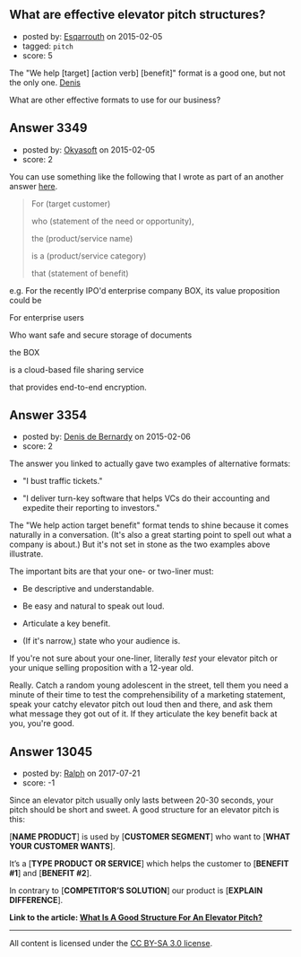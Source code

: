 ## What are effective elevator pitch structures?

- posted by: [Esqarrouth](https://stackexchange.com/users/3055586/esqarrouth) on 2015-02-05
- tagged: `pitch`
- score: 5

<p>The "We help [target] [action verb] [benefit]" format is a good one, but not the only one. <a href="https://startups.stackexchange.com/a/3344/1111">Denis</a></p>

<p>What are other effective formats to use for our business?</p>



## Answer 3349

- posted by: [Okyasoft](https://stackexchange.com/users/294248/okyasoft) on 2015-02-05
- score: 2

<p>You can use something like the following that I wrote as part of an another answer <a href="https://startups.stackexchange.com/a/1797/318">here</a>.</p>

<blockquote>
  <p>For (target customer)</p>
  
  <p>who (statement of the need or opportunity),</p>
  
  <p>the (product/service name)</p>
  
  <p>is a (product/service category)</p>
  
  <p>that (statement of benefit)</p>
</blockquote>

<p>e.g. For the recently IPO'd enterprise company BOX, its value proposition could be</p>

<p>For  enterprise users</p>

<p>Who  want safe and secure storage of documents</p>

<p>the  BOX</p>

<p>is a cloud-based file sharing service</p>

<p>that provides end-to-end encryption. </p>



## Answer 3354

- posted by: [Denis de Bernardy](https://stackexchange.com/users/182468/denis-de-bernardy) on 2015-02-06
- score: 2

<p>The answer you linked to actually gave two examples of alternative formats:</p>

<ul>
<li><p>"I bust traffic tickets."</p></li>
<li><p>"I deliver turn-key software that helps VCs do their accounting and expedite their reporting to investors."</p></li>
</ul>

<p>The "We help action target benefit" format tends to shine because it comes naturally in a conversation. (It's also a great starting point to spell out what a company is about.) But it's not set in stone as the two examples above illustrate.</p>

<p>The important bits are that your one- or two-liner must:</p>

<ul>
<li><p>Be descriptive and understandable.</p></li>
<li><p>Be easy and natural to speak out loud.</p></li>
<li><p>Articulate a key benefit.</p></li>
<li><p>(If it's narrow,) state who your audience is.</p></li>
</ul>

<p>If you're not sure about your one-liner, literally <em>test</em> your elevator pitch or your unique selling proposition with a 12-year old.</p>

<p>Really. Catch a random young adolescent in the street, tell them you need a minute of their time to test the comprehensibility of a marketing statement, speak your catchy elevator pitch out loud then and there, and ask them what message they got out of it. If they articulate the key benefit back at you, you're good.</p>



## Answer 13045

- posted by: [Ralph](https://stackexchange.com/users/11381409/ralph) on 2017-07-21
- score: -1

<p>Since an elevator pitch usually only lasts between 20-30 seconds, your pitch should be short and sweet.
A good structure for an elevator pitch is this:</p>

<p>[<strong>NAME PRODUCT</strong>] is used by [<strong>CUSTOMER SEGMENT</strong>] who want to [<strong>WHAT YOUR CUSTOMER WANTS</strong>].</p>

<p>It’s a [<strong>TYPE PRODUCT OR SERVICE</strong>] which helps the customer to [<strong>BENEFIT #1</strong>] and [<strong>BENEFIT #2</strong>].</p>

<p>In contrary to [<strong>COMPETITOR’S SOLUTION</strong>] our product is [<strong>EXPLAIN DIFFERENCE</strong>].</p>

<p><strong>Link to the article: <a href="http://www.pitchskills.com/what-is-a-good-structure-for-an-elevator-pitch/" rel="nofollow noreferrer">What Is A Good Structure For An Elevator Pitch?</a></strong></p>




---

All content is licensed under the [CC BY-SA 3.0 license](https://creativecommons.org/licenses/by-sa/3.0/).
